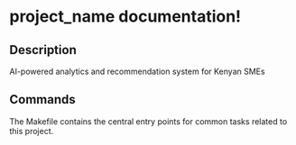 # project_name documentation!

## Description

AI-powered analytics and recommendation system for Kenyan SMEs

## Commands

The Makefile contains the central entry points for common tasks related to this project.

